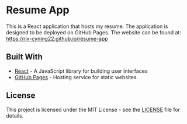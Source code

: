 # Resume App

This is a React application that hosts my resume. The application is designed to be deployed on GitHub Pages.
The website can be found at: https://rix-cyning22.github.io/resume-app

## Built With

- [React](https://reactjs.org/) - A JavaScript library for building user interfaces
- [GitHub Pages](https://pages.github.com/) - Hosting service for static websites

## License

This project is licensed under the MIT License - see the [LICENSE](LICENSE) file for details.
